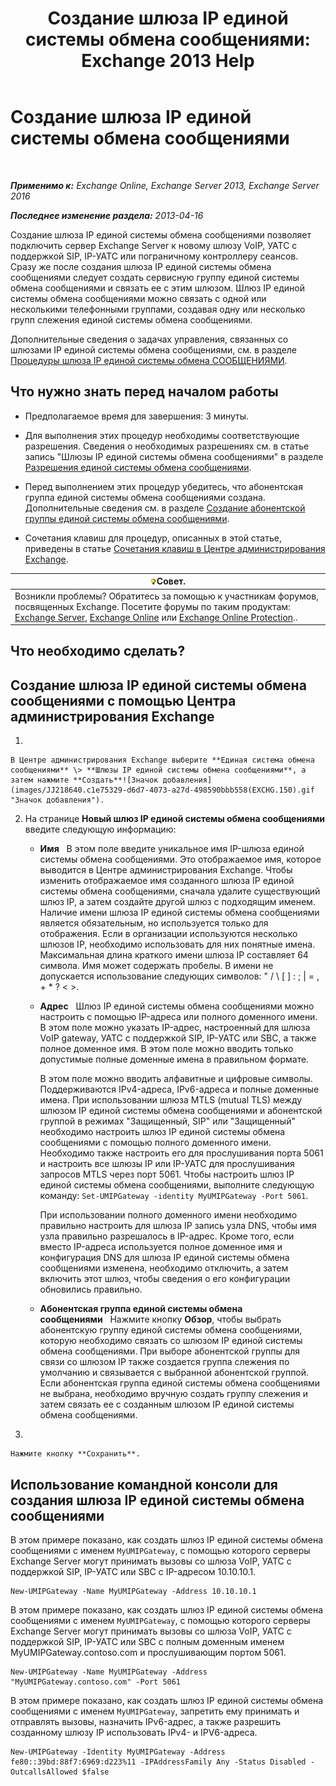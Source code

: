 ﻿---
title: 'Создание шлюза IP единой системы обмена сообщениями: Exchange 2013 Help'
TOCTitle: Создание шлюза IP единой системы обмена сообщениями
ms:assetid: 542d6b50-147b-4cec-b54d-61c7b8fc0fc7
ms:mtpsurl: https://technet.microsoft.com/ru-ru/library/Aa998045(v=EXCHG.150)
ms:contentKeyID: 50488250
ms.date: 04/30/2018
mtps_version: v=EXCHG.150
f1_keywords:
- Microsoft.Exchange.Management.SnapIn.Esm.Servers.UnifiedMessaging.CreateUMIPGatewayWizardForm.CreateUMIPGatewayWizardPage
ms.translationtype: HT
---

# Создание шлюза IP единой системы обмена сообщениями

 

_**Применимо к:** Exchange Online, Exchange Server 2013, Exchange Server 2016_

_**Последнее изменение раздела:** 2013-04-16_

Создание шлюза IP единой системы обмена сообщениями позволяет подключить сервер Exchange Server к новому шлюзу VoIP, УАТС с поддержкой SIP, IP-УАТС или пограничному контроллеру сеансов. Сразу же после создания шлюза IP единой системы обмена сообщениями следует создать сервисную группу единой системы обмена сообщениями и связать ее с этим шлюзом. Шлюз IP единой системы обмена сообщениями можно связать с одной или несколькими телефонными группами, создавая одну или несколько групп слежения единой системы обмена сообщениями.

Дополнительные сведения о задачах управления, связанных со шлюзами IP единой системы обмена сообщениями, см. в разделе [Процедуры шлюза IP единой системы обмена СООБЩЕНИЯМИ](um-ip-gateway-procedures-exchange-2013-help.md).

## Что нужно знать перед началом работы

  - Предполагаемое время для завершения: 3 минуты.

  - Для выполнения этих процедур необходимы соответствующие разрешения. Сведения о необходимых разрешениях см. в статье запись "Шлюзы IP единой системы обмена сообщениями" в разделе [Разрешения единой системы обмена сообщениями](unified-messaging-permissions-exchange-2013-help.md).

  - Перед выполнением этих процедур убедитесь, что абонентская группа единой системы обмена сообщениями создана. Дополнительные сведения см. в разделе [Создание абонентской группы единой системы обмена сообщениями](create-a-um-dial-plan-exchange-2013-help.md).

  - Сочетания клавиш для процедур, описанных в этой статье, приведены в статье [Сочетания клавиш в Центре администрирования Exchange](keyboard-shortcuts-in-the-exchange-admin-center-exchange-online-protection-help.md).

<table>
<thead>
<tr class="header">
<th><img src="images/Bb124558.tip(EXCHG.150).gif" title="Совет" alt="Совет" />Совет.</th>
</tr>
</thead>
<tbody>
<tr class="odd">
<td>Возникли проблемы? Обратитесь за помощью к участникам форумов, посвященных Exchange. Посетите форумы по таким продуктам: <a href="https://go.microsoft.com/fwlink/p/?linkid=60612">Exchange Server</a>, <a href="https://go.microsoft.com/fwlink/p/?linkid=267542">Exchange Online</a> или <a href="https://go.microsoft.com/fwlink/p/?linkid=285351">Exchange Online Protection</a>..</td>
</tr>
</tbody>
</table>


## Что необходимо сделать?

## Создание шлюза IP единой системы обмена сообщениями с помощью Центра администрирования Exchange

1.  
    
    В Центре администрирования Exchange выберите **Единая система обмена сообщениями** \> **Шлюзы IP единой системы обмена сообщениями**, а затем нажмите **Создать**![Значок добавления](images/JJ218640.c1e75329-d6d7-4073-a27d-498590bbb558(EXCHG.150).gif "Значок добавления").

2.  На странице **Новый шлюз IP единой системы обмена сообщениями** введите следующую информацию:
    
      - **Имя**   В этом поле введите уникальное имя IP-шлюза единой системы обмена сообщениями. Это отображаемое имя, которое выводится в Центре администрирования Exchange. Чтобы изменить отображаемое имя созданного шлюза IP единой системы обмена сообщениями, сначала удалите существующий шлюз IP, а затем создайте другой шлюз с подходящим именем. Наличие имени шлюза IP единой системы обмена сообщениями является обязательным, но используется только для отображения. Если в организации используются несколько шлюзов IP, необходимо использовать для них понятные имена. Максимальная длина краткого имени шлюза IP составляет 64 символа. Имя может содержать пробелы. В имени не допускается использование следующих символов: " / \\ \[ \] : ; | = , + \* ? \< \>.
    
      - **Адрес**   Шлюз IP единой системы обмена сообщениями можно настроить с помощью IP-адреса или полного доменного имени. В этом поле можно указать IP-адрес, настроенный для шлюза VoIP gateway, УАТС с поддержкой SIP, IP-УАТС или SBC, а также полное доменное имя. В этом поле можно вводить только допустимые полные доменные имена в правильном формате.
        
        В этом поле можно вводить алфавитные и цифровые символы. Поддерживаются IPv4-адреса, IPv6-адреса и полные доменные имена. При использовании шлюза MTLS (mutual TLS) между шлюзом IP единой системы обмена сообщениями и абонентской группой в режимах "Защищенный, SIP" или "Защищенный" необходимо настроить шлюз IP единой системы обмена сообщениями с помощью полного доменного имени. Необходимо также настроить его для прослушивания порта 5061 и настроить все шлюзы IP или IP-УАТС для прослушивания запросов MTLS через порт 5061. Чтобы настроить шлюз IP единой системы обмена сообщениями, выполните следующую команду: `Set-UMIPGateway -identity MyUMIPGateway -Port 5061`.
        
        При использовании полного доменного имени необходимо правильно настроить для шлюза IP запись узла DNS, чтобы имя узла правильно разрешалось в IP-адрес. Кроме того, если вместо IP-адреса используется полное доменное имя и конфигурация DNS для шлюза IP единой системы обмена сообщениями изменена, необходимо отключить, а затем включить этот шлюз, чтобы сведения о его конфигурации обновились правильно.
    
      - **Абонентская группа единой системы обмена сообщениями**   Нажмите кнопку **Обзор**, чтобы выбрать абонентскую группу единой системы обмена сообщениями, которую необходимо связать со шлюзом IP единой системы обмена сообщениями. При выборе абонентской группы для связи со шлюзом IP также создается группа слежения по умолчанию и связывается с выбранной абонентской группой. Если абонентская группа единой системы обмена сообщениями не выбрана, необходимо вручную создать группу слежения и затем связать ее с созданным шлюзом IP единой системы обмена сообщениями.

3.  
    
    Нажмите кнопку **Сохранить**.

## Использование командной консоли для создания шлюза IP единой системы обмена сообщениями

В этом примере показано, как создать шлюз IP единой системы обмена сообщениями с именем `MyUMIPGateway`, с помощью которого серверы Exchange Server могут принимать вызовы со шлюза VoIP, УАТС с поддержкой SIP, IP-УАТС или SBC с IP-адресом 10.10.10.1.

    New-UMIPGateway -Name MyUMIPGateway -Address 10.10.10.1

В этом примере показано, как создать шлюз IP единой системы обмена сообщениями с именем `MyUMIPGateway`, с помощью которого серверы Exchange Server могут принимать вызовы со шлюза VoIP, УАТС с поддержкой SIP, IP-УАТС или SBC с полным доменным именем MyUMIPGateway.contoso.com и прослушивающим портом 5061.

    New-UMIPGateway -Name MyUMIPGateway -Address "MyUMIPGateway.contoso.com" -Port 5061

В этом примере показано, как создать шлюз IP единой системы обмена сообщениями с именем `MyUMIPGateway`, запретить ему принимать и отправлять вызовы, назначить IPv6-адрес, а также разрешить созданному шлюзу IP использовать IPv4- и IPV6-адреса.

    New-UMIPGateway -Identity MyUMIPGateway -Address fe80::39bd:88f7:6969:d223%11 -IPAddressFamily Any -Status Disabled -OutcallsAllowed $false

